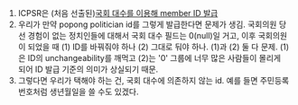 1. ICPSR은 (처음 선출된)[국회 대수를 이용해 member ID 발급](http://voteview.com/house111.htm)
1. 우리가 만약 popong politician id를 그렇게 발급한다면 문제가 생김. 국회의원 당선 경험이 없는 정치인들에 대해서 국회 대수 필드는 0(null)일 거고, 이후 국회의원이 되었을 때 (1) ID를 바꿔줘야 하나 (2) 그대로 둬야 하나. (1)과 (2) 둘 다 문제. (1)은 ID의 unchangeability를 깨먹고 (2)는 '0' 그룹에 너무 많은 사람들이 몰리게 되어 ID 발급 기준의 의미가 상실되기 때문.
1. 그렇다면 우리가 택해야 하는 건, 국회 대수에 의존하지 않는 id. 예를 들면 주민등록번호처럼 생년월일을 쓸 수도 있겠다.
